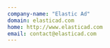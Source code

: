 ```yaml
---
company-name: "Elastic Ad"
domain: elasticad.com
home: http://www.elasticad.com
email: contact@elasticad.com
---
```





